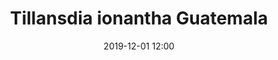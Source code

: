 ---
number: 22
name: ionantha Guatemala
title: Tillansdia ionantha Guatemala
price: 1.6
categories:
date: 2019-12-01 12:00
layout: page
seller: APH
---